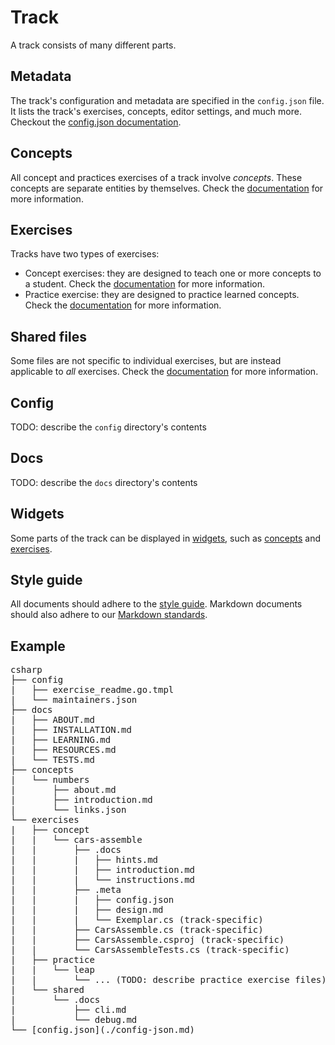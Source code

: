 # Track

A track consists of many different parts.

## Metadata

The track's configuration and metadata are specified in the `config.json` file. It lists the track's exercises, concepts, editor settings, and much more. Checkout the [config.json documentation](./config-json.md).

## Concepts

All concept and practices exercises of a track involve _concepts_. These concepts are separate entities by themselves. Check the [documentation](./concepts.md) for more information.

## Exercises

Tracks have two types of exercises:

- Concept exercises: they are designed to teach one or more concepts to a student. Check the [documentation](./concept-exercises.md) for more information.
- Practice exercise: they are designed to practice learned concepts. Check the [documentation](./practice-exercises.md) for more information.

## Shared files

Some files are not specific to individual exercises, but are instead applicable to _all_ exercises. Check the [documentation](./shared-files.md) for more information.

## Config

TODO: describe the `config` directory's contents

## Docs

TODO: describe the `docs` directory's contents

## Widgets

Some parts of the track can be displayed in [widgets](./widgets.md), such as [concepts](./widgets.md#conceptwidget) and [exercises](./widgets.md#exercisewidget).

## Style guide

All documents should adhere to the [style guide](../../contributing/standards/style-guide.md). Markdown documents should also adhere to our [Markdown standards](../../contributing/standards/markdown.md).

## Example

<pre>
csharp
├── config
|   ├── exercise_readme.go.tmpl
|   └── maintainers.json
├── docs
|   ├── ABOUT.md
|   ├── INSTALLATION.md
|   ├── LEARNING.md
|   ├── RESOURCES.md
|   └── TESTS.md
├── concepts
|   └── numbers
|       ├── about.md
|       ├── introduction.md
|       └── links.json
└── exercises
|   ├── concept
|   |   └── cars-assemble
|   |       ├── .docs
|   |       |   ├── hints.md
|   |       |   ├── introduction.md
|   |       |   └── instructions.md
|   |       ├── .meta
|   |       |   ├── config.json
|   |       |   ├── design.md
|   |       |   └── Exemplar.cs (track-specific)
|   |       ├── CarsAssemble.cs (track-specific)
|   |       ├── CarsAssemble.csproj (track-specific)
|   |       └── CarsAssembleTests.cs (track-specific)
|   ├── practice
|   |   └── leap
|   |       └── ... (TODO: describe practice exercise files)
|   └── shared
|       └── .docs
|           ├── cli.md
|           └── debug.md
└── [config.json](./config-json.md)
</pre>
